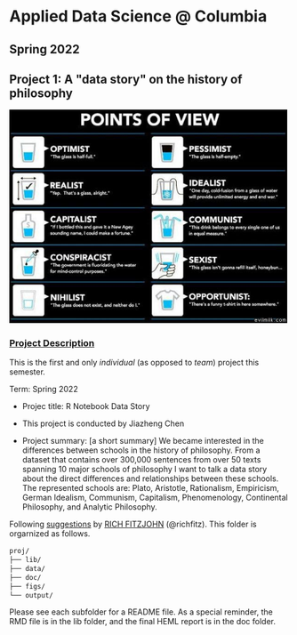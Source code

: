 # Applied Data Science @ Columbia
## Spring 2022
## Project 1: A "data story" on the history of philosophy

<img src="figs/100126-the-glass.jpeg" width="500">

### [Project Description](doc/)
This is the first and only *individual* (as opposed to *team*) project this semester.

Term: Spring 2022

+ Projec title: R Notebook Data Story
+ This project is conducted by Jiazheng Chen

+ Project summary: [a short summary] We became interested in the differences between schools in the history of philosophy. From a dataset that contains over 300,000 sentences from over 50 texts spanning 10 major schools of philosophy I want to talk a data story about the direct differences and relationships between these schools. The represented schools are: Plato, Aristotle, Rationalism, Empiricism, German Idealism, Communism, Capitalism, Phenomenology, Continental Philosophy, and Analytic Philosophy.

Following [suggestions](http://nicercode.github.io/blog/2013-04-05-projects/) by [RICH FITZJOHN](http://nicercode.github.io/about/#Team) (@richfitz). This folder is orgarnized as follows.

```
proj/
├── lib/
├── data/
├── doc/
├── figs/
└── output/
```

Please see each subfolder for a README file. As a special reminder, the RMD file is in the lib folder, and the final HEML report is in the doc folder.


